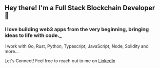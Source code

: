 ## Hey there!  I'm a Full Stack Blockchain Developer 👋

### I love building web3 apps from the very beginning, bringing ideas to life with code._


I work with Go, Rust, Python, Typescript, JavaScript, Node, Solidity and more...

Let's Connect!
Feel free to reach out to me on [LinkedIn](https://www.linkedin.com/in/den-smalonski/)
<!--
**DenSmolonski/DenSmolonski** is a ✨ _special_ ✨ repository because its `README.md` (this file) appears on your GitHub profile.

Here are some ideas to get you started:

- 🔭 I’m currently working on ...
- 🌱 I’m currently learning ...
- 👯 I’m looking to collaborate on ...
- 🤔 I’m looking for help with ...
- 💬 Ask me about ...
- 📫 How to reach me: ...
- 😄 Pronouns: ...
- ⚡ Fun fact: ...
-->
